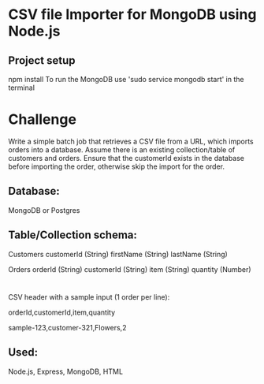 # CSV file Importer for MongoDB using Node.js

## Project setup
npm install
To run the MongoDB use 'sudo service mongodb start' in the terminal

# Challenge
Write a simple batch job that retrieves a CSV file from a URL, which imports orders into a database. Assume there is an existing collection/table of customers and orders. Ensure that the customerId exists in the database before importing the order, otherwise skip the import for the order.

## Database:
MongoDB or Postgres

## Table/Collection schema:
Customers customerId (String) firstName (String) lastName (String) 

Orders orderId (String) customerId (String) item (String) quantity (Number)

#
CSV header with a sample input (1 order per line): 

orderId,customerId,item,quantity 

sample-123,customer-321,Flowers,2

## Used:
Node.js, Express, MongoDB, HTML
